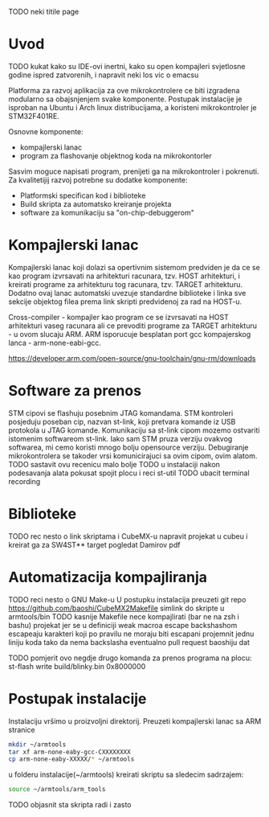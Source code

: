 TODO neki titile page

# Uvod

TODO kukat kako su IDE-ovi inertni, kako su open kompajleri svjetlosne godine
ispred zatvorenih, i napravit neki los vic o emacsu

Platforma za razvoj aplikacija za ove mikrokontrolere ce biti izgradena
modularno sa obajsnjenjem svake komponente. Postupak instalacije je isproban na Ubuntu i 
Arch linux distribucijama, a koristeni mikrokontroler je STM32F401RE.

Osnovne komponente:
- kompajlerski lanac
- program za flashovanje objektnog koda na mikrokontorler

Sasvim moguce napisati program, prenijeti ga na mikrokontroler i pokrenuti.
Za kvalitetijij razvoj potrebne su dodatke komponente:

- Platformski specifican kod i biblioteke
- Build skripta za automatsko kreiranje projekta
- software za komunikaciju sa "on-chip-debuggerom"

# Kompajlerski lanac

Kompajlerski lanac koji dolazi sa opertivnim sistemom predviden je da ce se 
kao program izvrsavati na arhitekturi racunara, tzv. HOST arhitekturi, i 
kreirati programe za arhitekturu tog racunara, tzv. TARGET arhitekturu.
Dodatno ovaj lanac automatski uvezuje standardne biblioteke i linka sve sekcije
objektog filea prema link skripti predvidenoj za rad na HOST-u.

Cross-compiler - kompajler kao program ce se izvrsavati na HOST arhitekturi vaseg
racunara ali ce prevoditi programe za TARGET arhitekturu - u ovom slucaju ARM.
ARM isporucuje besplatan port gcc kompajerskog lanca - arm-none-eabi-gcc.

https://developer.arm.com/open-source/gnu-toolchain/gnu-rm/downloads


# Software za prenos 

STM cipovi se flashuju posebnim JTAG komandama. STM kontroleri posjeduju
poseban cip, nazvan st-link, koji pretvara komande iz USB protokola u JTAG komande.
Komunikaciju sa st-link cipom mozemo ostvariti istomenim softwareom st-link. 
Iako sam STM pruza verziju ovakvog softwarea, mi cemo koristi mnogo bolju 
opensource verziju.
Debugiranje mikrokontrolera se takoder vrsi komunicirajuci sa ovim cipom, ovim 
alatom. TODO sastavit ovu recenicu malo bolje
TODO u instalaciji nakon podesavanja alata pokusat spojit plocu i
reci st-util
TODO ubacit terminal recording

# Biblioteke
TODO rec nesto o link skriptama i CubeMX-u
napravit projekat u cubeu i kreirat ga za SW4ST** target
pogledat Damirov pdf

# Automatizacija kompajliranja

TODO
reci nesto o GNU Make-u
U postupku instalacija preuzeti git repo https://github.com/baoshi/CubeMX2Makefile
simlink do skripte u armtools/bin
TODO kasnije 
Makefile nece kompajlirati (bar ne na zsh i bashu) projekat jer
se u definiciji weak macroa escape backshashom escapeaju
karakteri koji po pravilu ne moraju biti escapani
projemnit jednu liniju koda tako da nema backslasha
eventualno pull request baoshiju dat

TODO pomjerit ovo negdje drugo
komanda za prenos programa na plocu:
st-flash write build/blinky.bin 0x8000000 

# Postupak instalacije

Instalaciju vršimo u proizvoljni direktorij.
Preuzeti kompajlerski lanac sa ARM stranice 

``` bash
mkdir ~/armtools
tar xf arm-none-eaby-gcc-CXXXXXXXX
cp arm-none-eaby-XXXXX/* ~/armtools
```

u folderu instalacije(~/armtools) kreirati skriptu sa sledecim sadrzajem:


``` bash
source ~/armtools/arm_tools

```

TODO objasnit sta skripta radi i zasto

